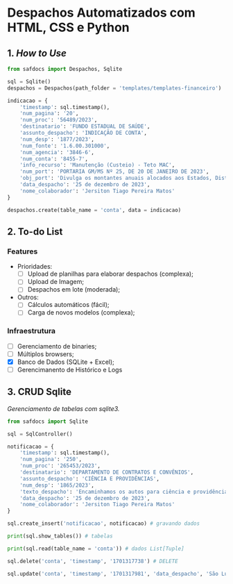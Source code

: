 # Despachos Automatizados com HTML, CSS e Python

## 1. _How to Use_

```python
from safdocs import Despachos, Sqlite

sql = Sqlite()
despachos = Despachos(path_folder = 'templates/templates-financeiro')

indicacao = {
    'timestamp': sql.timestamp(),
    'num_pagina': '20',
    'num_proc': '56489/2023', 
    'destinatario': 'FUNDO ESTADUAL DE SAÚDE', 
    'assunto_despacho': 'INDICAÇÃO DE CONTA', 
    'num_desp': '1877/2023', 
    'num_fonte': '1.6.00.301000', 
    'num_agencia': '3846-6',
    'num_conta': '8455-7', 
    'info_recurso': 'Manutenção (Custeio) - Teto MAC', 
    'num_port': 'PORTARIA GM/MS Nº 25, DE 20 DE JANEIRO DE 2023', 
    'obj_port': 'Divulga os montantes anuais alocados aos Estados, Distrito Federal e Municípios, destinados ao cofinanciamento das ações e serviços públicos de saúde no grupo de atençãode média e alta complexidade ambulatorial e hospitalar (Teto MAC).', 
    'data_despacho': '25 de dezembro de 2023',
    'nome_colaborador': 'Jersiton Tiago Pereira Matos'
}

despachos.create(table_name = 'conta', data = indicacao)
```

## 2. To-do List

### Features

- Prioridades:
    - [ ] Upload de planilhas para elaborar despachos (complexa);
    - [ ] Upload de Imagem;
    - [ ] Despachos em lote (moderada);

- Outros:
    - [ ] Cálculos automáticos (fácil);
    - [ ] Carga de novos modelos (complexa);

### Infraestrutura

- [ ] Gerenciamento de binaries;
- [ ] Múltiplos browsers;
- [x] Banco de Dados (SQLite + Excel);
- [ ] Gerencimanento de Histórico e Logs

## 3. CRUD Sqlite

_Gerenciamento de tabelas com sqlite3._

```python
from safdocs import Sqlite

sql = SqlController()

notificacao = {
    'timestamp': sql.timestamp(),
    'num_pagina': '250',
    'num_proc': '265453/2023', 
    'destinatario': 'DEPARTAMENTO DE CONTRATOS E CONVÊNIOS', 
    'assunto_despacho': 'CIÊNCIA E PROVIDÊNCIAS', 
    'num_desp': '1865/2023', 
    'texto_despacho': 'Encaminhamos os autos para ciência e providências conforme fl. XX.',
    'data_despacho': '25 de dezembro de 2023',
    'nome_colaborador': 'Jersiton Tiago Pereira Matos'
}

sql.create_insert('notificacao', notificacao) # gravando dados

print(sql.show_tables()) # tabelas 

print(sql.read(table_name = 'conta')) # dados List[Tuple]

sql.delete('conta', 'timestamp', '1701317738') # DELETE

sql.update('conta', 'timestamp', '1701317981', 'data_despacho', 'São Luís (MA), 25 de dezembro de 2023') # UPDATE

```
